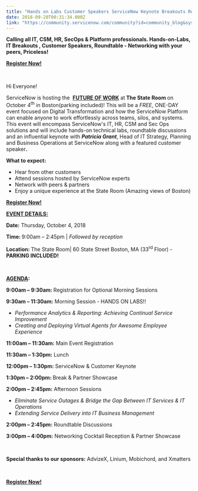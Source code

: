 ```yaml
---
title: "Hands on Labs Customer Speakers ServiceNow Keynote Breakouts Roundtables  All at the Future of Work  Boston  Oct th"
date: 2018-09-20T00:31:34.000Z
link: "https://community.servicenow.com/community?id=community_blog&sys_id=b85cd81bdba8ef808e7c2926ca961952"
---
```

<p><strong><span id="ember5613" class="ember-view">Calling all IT, CSM, HR, SecOps &amp; Platform professionals. Hands-on-Labs, IT Breakouts , Customer Speakers, Roundtable - Networking with your peers, Priceless! </span></strong></p>
<p><strong><span id="ember5613" class="ember-view"><a href="http://app.connect.servicenow.com/e/es?s&#61;1133&amp;e&#61;1114334" rel="nofollow">Register Now!</a><br /></span></strong></p>
<p> </p>
<p>Hi Everyone!</p>
<p>ServiceNow is hosting the  <a href="https://www.servicenow.com/events/future-of-work.html" rel="nofollow"><strong><span style="font-style: inherit !important; font-weight: inherit !important;">FUTURE OF WORK</span></strong></a> at<strong> The State Room </strong>on October 4<sup>th</sup> in Boston(parking included)! This will be a <em>FREE</em>, ONE-DAY event focused on Digital Transformation and how the ServiceNow Platform can enable anyone to work effortlessly across teams, silos, and systems. This event will encompass ServiceNow&#39;s IT, HR, CSM and Sec Ops solutions and will include hands-on technical labs, roundtable discussions and an influential keynote with <strong><em>Patricia Grant</em></strong>, Head of IT Strategy, Planning and Business Operations at ServiceNow along with a featured customer speaker<em><strong>.</strong></em></p>
<p><strong>What to expect:</strong></p>
<ul><li>Hear from other customers</li><li>Attend sessions hosted by ServiceNow experts</li><li>Network with peers &amp; partners</li><li><span style="font-style: inherit !important; font-weight: inherit !important;">Enjoy a unique experience at the State Room (Amazing views of Boston)</span></li></ul>
<p><strong><a href="http://app.connect.servicenow.com/e/es?s&#61;1133&amp;e&#61;1114334" rel="nofollow">Register Now!</a></strong></p>
<p><strong><u>EVENT DETAILS:</u></strong></p>
<p><strong>Date:</strong> Thursday, October 4, 2018</p>
<p><strong>Time: </strong>9:00am – 2:45pm | <em>Followed by reception</em></p>
<p><strong>Location: </strong><span style="font-style: inherit !important; font-weight: inherit !important;">The State Room| 60 State Street Boston, MA (33</span><sup>rd</sup> Floor) - <strong>PARKING INCLUDED!</strong></p>
<p> </p>
<p><strong><u>AGENDA</u></strong><strong>: </strong></p>
<p><strong>9:00am – 9:30am: </strong>Registration for Optional Morning Sessions</p>
<p><strong>9:30am – 11:30am:</strong> Morning Session - HANDS ON LABS!!</p>
<ul><li><em>Performance Analytics &amp; Reporting: Achieving Continual Service Improvement</em></li><li><em>Creating and Deploying Virtual Agents for Awesome Employee Experience</em></li></ul>
<p><strong>11:00am – 11:30am:</strong> Main Event Registration</p>
<p><strong>11:30am – 1:30pm:</strong> Lunch</p>
<p><strong>12:00pm – 1:30pm:</strong> ServiceNow &amp; Customer Keynote</p>
<p><strong>1:30pm – 2:00pm: </strong>Break &amp; Partner Showcase</p>
<p><strong>2:00pm – 2:45pm:</strong> Afternoon Sessions</p>
<ul><li><em>Eliminate Service Outages &amp; Bridge the Gap Between IT Services &amp; IT Operations</em></li><li><em>Extending Service Delivery into IT Business Management</em></li></ul>
<p><strong>2:00pm – 2:45pm:</strong> Roundtable Discussions</p>
<p><strong>3:00pm – 4:00pm:</strong> Networking Cocktail Reception &amp; Partner Showcase</p>
<p> </p>
<p><strong>Special thanks to our sponsors:</strong> AdvizeX, Linium, Mobichord, and Xmatters</p>
<p> </p>
<p><strong><a href="http://app.connect.servicenow.com/e/es?s&#61;1133&amp;e&#61;1114334" rel="nofollow">Register Now!</a></strong></p>
<p> </p>